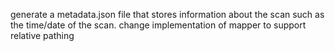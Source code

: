 generate a metadata.json file that stores information about the scan such as the time/date of the scan.
change implementation of mapper to support relative pathing